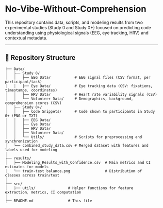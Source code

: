 # No-Vibe-Without-Comprehension

This repository contains data, scripts, and modeling results from two experimental studies (Study 0 and Study 0+) focused on predicting code understanding using physiological signals (EEG, eye tracking, HRV) and contextual metadata.

---

## 📁 Repository Structure

```plaintext
├── Data/
│   ├── Study 0/
│   │   ├── EEG Data/           # EEG signal files (CSV format, per participant/task)
│   │   ├── Eye Data/           # Eye tracking data (CSV: fixations, timestamps, coordinates)
│   │   ├── HRV Data/           # Heart rate variability signals (CSV)
│   │   └── Volunteer Data/     # Demographics, background, comprehension scores (CSV)
│   ├── Study 0+/
│   │   ├── Code Snippets/      # Code shown to participants in Study 0+ (PNG or TXT)
│   │   ├── EEG Data/
│   │   ├── Eye Data/
│   │   ├── HRV Data/
│   │   ├── Volunteer Data/
│   │   └── Utils/              # Scripts for preprocessing and synchronization
│   └── combined_study_data.csv # Merged dataset with features and labels used for modeling
│
├── results/
│   ├── Modeling_Results_with_Confidence.csv  # Main metrics and CI estimates for models
│   └── train-test balance.png                # Distribution of classes across train/test
│
├── src/
│   ├── utils/               # Helper functions for feature extraction, metrics, CI computation
│
├── README.md                # This file
